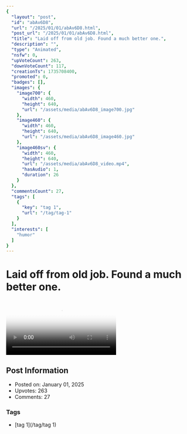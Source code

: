 ```yaml
---
{
  "layout": "post",
  "id": "abAv6D8",
  "url": "/2025/01/01/abAv6D8.html",
  "post_url": "/2025/01/01/abAv6D8.html",
  "title": "Laid off from old job. Found a much better one.",
  "description": "",
  "type": "Animated",
  "nsfw": 0,
  "upVoteCount": 263,
  "downVoteCount": 117,
  "creationTs": 1735708400,
  "promoted": 0,
  "badges": [],
  "images": {
    "image700": {
      "width": 460,
      "height": 640,
      "url": "/assets/media/abAv6D8_image700.jpg"
    },
    "image460": {
      "width": 460,
      "height": 640,
      "url": "/assets/media/abAv6D8_image460.jpg"
    },
    "image460sv": {
      "width": 460,
      "height": 640,
      "url": "/assets/media/abAv6D8_video.mp4",
      "hasAudio": 1,
      "duration": 26
    }
  },
  "commentsCount": 27,
  "tags": [
    {
      "key": "tag 1",
      "url": "/tag/tag-1"
    }
  ],
  "interests": [
    "humor"
  ]
}
---
```


# Laid off from old job. Found a much better one.

<video controls playsinline loop poster="/assets/media/abAv6D8_image460.jpg">
  <source src="/assets/media/abAv6D8_video.mp4" type="video/mp4">
  Your browser does not support the video tag.
</video>

## Post Information

- Posted on: January 01, 2025
- Upvotes: 263
- Comments: 27

### Tags

- [tag 1](/tag/tag 1)

